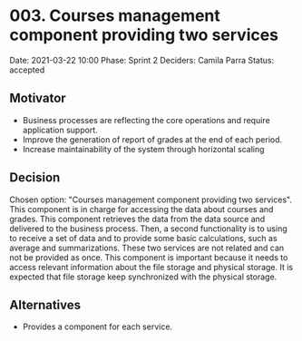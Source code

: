 # 003. Courses management component providing two services

Date: 2021-03-22 10:00
Phase: Sprint 2
Deciders: Camila Parra
Status: accepted

## Motivator

* Business processes are reflecting the core operations and require application support.
* Improve the generation of report of grades at the end of each period.
* Increase maintainability of the system through horizontal scaling

## Decision

Chosen option: "Courses management component providing two services". This component is in charge for accessing the data about courses and grades. This component retrieves the data from the data source and delivered to the business process. Then, a second functionality is to using to receive a set of data and to provide some basic calculations, such as average and summarizations. These two services are not related and can not be provided as once. This component is important because it needs to access relevant information about the file storage and physical storage. It is expected that file storage keep synchronized with the physical storage.

## Alternatives

* Provides a component for each service.